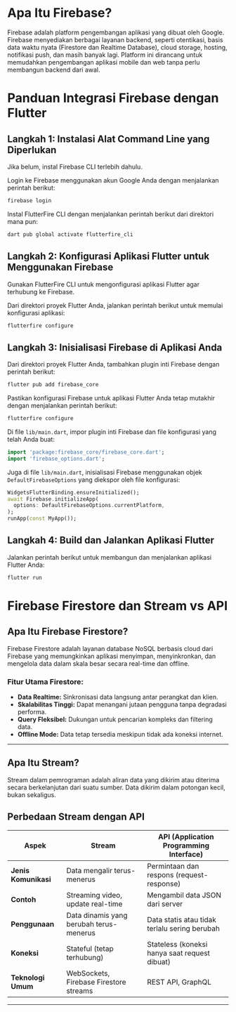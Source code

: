# **Apa Itu Firebase?**

Firebase adalah platform pengembangan aplikasi yang dibuat oleh Google. Firebase menyediakan berbagai layanan backend, seperti otentikasi, basis data waktu nyata (Firestore dan Realtime Database), cloud storage, hosting, notifikasi push, dan masih banyak lagi. Platform ini dirancang untuk memudahkan pengembangan aplikasi mobile dan web tanpa perlu membangun backend dari awal.

# **Panduan Integrasi Firebase dengan Flutter**

## **Langkah 1: Instalasi Alat Command Line yang Diperlukan**
Jika belum, instal Firebase CLI terlebih dahulu.

Login ke Firebase menggunakan akun Google Anda dengan menjalankan perintah berikut:
```bash
firebase login
```

Instal FlutterFire CLI dengan menjalankan perintah berikut dari direktori mana pun:
```bash
dart pub global activate flutterfire_cli
```

## **Langkah 2: Konfigurasi Aplikasi Flutter untuk Menggunakan Firebase**
Gunakan FlutterFire CLI untuk mengonfigurasi aplikasi Flutter agar terhubung ke Firebase.

Dari direktori proyek Flutter Anda, jalankan perintah berikut untuk memulai konfigurasi aplikasi:
```bash
flutterfire configure
```

## **Langkah 3: Inisialisasi Firebase di Aplikasi Anda**
Dari direktori proyek Flutter Anda, tambahkan plugin inti Firebase dengan perintah berikut:
```bash
flutter pub add firebase_core
```

Pastikan konfigurasi Firebase untuk aplikasi Flutter Anda tetap mutakhir dengan menjalankan perintah berikut:
```bash
flutterfire configure
```

Di file `lib/main.dart`, impor plugin inti Firebase dan file konfigurasi yang telah Anda buat:
```dart
import 'package:firebase_core/firebase_core.dart';
import 'firebase_options.dart';
```

Juga di file `lib/main.dart`, inisialisasi Firebase menggunakan objek `DefaultFirebaseOptions` yang diekspor oleh file konfigurasi:
```dart
WidgetsFlutterBinding.ensureInitialized();
await Firebase.initializeApp(
  options: DefaultFirebaseOptions.currentPlatform,
);
runApp(const MyApp());
```

## **Langkah 4: Build dan Jalankan Aplikasi Flutter**
Jalankan perintah berikut untuk membangun dan menjalankan aplikasi Flutter Anda:
```bash
flutter run
```

# **Firebase Firestore dan Stream vs API**

## **Apa Itu Firebase Firestore?**
Firebase Firestore adalah layanan database NoSQL berbasis cloud dari Firebase yang memungkinkan aplikasi menyimpan, menyinkronkan, dan mengelola data dalam skala besar secara real-time dan offline.

### **Fitur Utama Firestore:**
- **Data Realtime:** Sinkronisasi data langsung antar perangkat dan klien.
- **Skalabilitas Tinggi:** Dapat menangani jutaan pengguna tanpa degradasi performa.
- **Query Fleksibel:** Dukungan untuk pencarian kompleks dan filtering data.
- **Offline Mode:** Data tetap tersedia meskipun tidak ada koneksi internet.

---

## **Apa Itu Stream?**
Stream dalam pemrograman adalah aliran data yang dikirim atau diterima secara berkelanjutan dari suatu sumber. Data dikirim dalam potongan kecil, bukan sekaligus.

## **Perbedaan Stream dengan API**

| **Aspek** | **Stream** | **API (Application Programming Interface)** |
|-----------|------------|-----------------------------------------------|
| **Jenis Komunikasi** | Data mengalir terus-menerus | Permintaan dan respons (request-response) |
| **Contoh** | Streaming video, update real-time | Mengambil data JSON dari server |
| **Penggunaan** | Data dinamis yang berubah terus-menerus | Data statis atau tidak terlalu sering berubah |
| **Koneksi** | Stateful (tetap terhubung) | Stateless (koneksi hanya saat request dibuat) |
| **Teknologi Umum** | WebSockets, Firebase Firestore streams | REST API, GraphQL |

---



